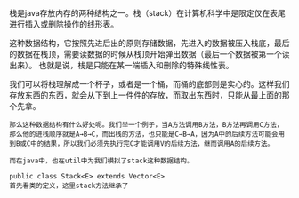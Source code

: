    栈是java存放内存的两种结构之一。栈（stack）在计算机科学中是限定仅在表尾进行插入或删除操作的线形表。
   
   这种数据结构，它按照先进后出的原则存储数据，先进入的数据被压入栈底，最后的数据在栈顶，需要读数据的时候从栈顶开始弹出数据（最后一个数据被第一个读出来）。 也就是说，栈是只能在某一端插入和删除的特殊线性表。

  我们可以将栈理解成一个杯子，或者是一个桶，而桶的底部则是实心的。这样我们存放东西的东西，就会从下到上一件件的存放，而取出东西时，只能从最上面的那个先拿。
  
    那么这种数据结构有什么好处呢。我们举一个例子，当A方法调用B方法，B方法再调用C方法，那么他的进栈顺序就是A→B→C，而出栈的方法，也只能是C→B→A，因为A中的后续方法可能会用到B或C中的结果，所以我们必须先执行完C才能调用V的后续方法，继而调用A的后续方法。
    
    而在java中，也在util中为我们模拟了stack这种数据结构。
    
    public class Stack<E> extends Vector<E>
    首先看类的定义，这里stack方法继承了
     
